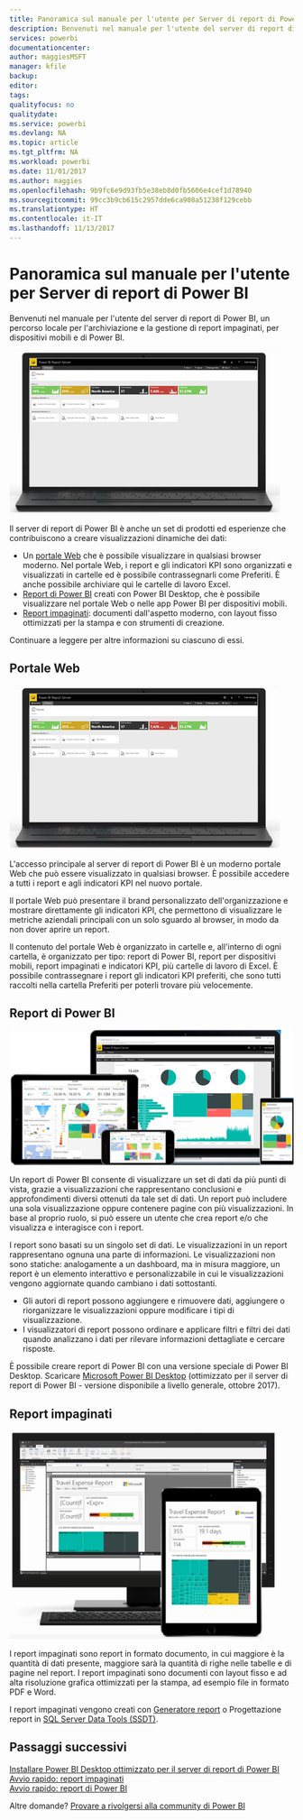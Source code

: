 ```yaml
---
title: Panoramica sul manuale per l'utente per Server di report di Power BI
description: Benvenuti nel manuale per l'utente del server di report di Power BI, un percorso locale per l'archiviazione e la gestione di report impaginati, per dispositivi mobili e di Power BI.
services: powerbi
documentationcenter: 
author: maggiesMSFT
manager: kfile
backup: 
editor: 
tags: 
qualityfocus: no
qualitydate: 
ms.service: powerbi
ms.devlang: NA
ms.topic: article
ms.tgt_pltfrm: NA
ms.workload: powerbi
ms.date: 11/01/2017
ms.author: maggies
ms.openlocfilehash: 9b9fc6e9d93fb5e38eb8d0fb5606e4cef1d78940
ms.sourcegitcommit: 99cc3b9cb615c2957dde6ca908a51238f129cebb
ms.translationtype: HT
ms.contentlocale: it-IT
ms.lasthandoff: 11/13/2017
---
```

# <a name="user-handbook-overview-for-power-bi-report-server"></a>Panoramica sul manuale per l'utente per Server di report di Power BI
Benvenuti nel manuale per l'utente del server di report di Power BI, un percorso locale per l'archiviazione e la gestione di report impaginati, per dispositivi mobili e di Power BI.

![](media/user-handbook-overview/web-portal.png)

Il server di report di Power BI è anche un set di prodotti ed esperienze che contribuiscono a creare visualizzazioni dinamiche dei dati:

* Un [portale Web](#web-portal) che è possibile visualizzare in qualsiasi browser moderno. Nel portale Web, i report e gli indicatori KPI sono organizzati e visualizzati in cartelle ed è possibile contrassegnarli come Preferiti. È anche possibile archiviare qui le cartelle di lavoro Excel.
* [Report di Power BI](#power-bi-reports) creati con Power BI Desktop, che è possibile visualizzare nel portale Web o nelle app Power BI per dispositivi mobili.
* [Report impaginati](#paginated-reports): documenti dall'aspetto moderno, con layout fisso ottimizzati per la stampa e con strumenti di creazione.

Continuare a leggere per altre informazioni su ciascuno di essi.

## <a name="web-portal"></a>Portale Web
![](media/user-handbook-overview/web-portal.png)

L'accesso principale al server di report di Power BI è un moderno portale Web che può essere visualizzato in qualsiasi browser. È possibile accedere a tutti i report e agli indicatori KPI nel nuovo portale.

Il portale Web può presentare il brand personalizzato dell'organizzazione e mostrare direttamente gli indicatori KPI, che permettono di visualizzare le metriche aziendali principali con un solo sguardo al browser, in modo da non dover aprire un report.

Il contenuto del portale Web è organizzato in cartelle e, all'interno di ogni cartella, è organizzato per tipo: report di Power BI, report per dispositivi mobili, report impaginati e indicatori KPI, più cartelle di lavoro di Excel. È possibile contrassegnare i report gli indicatori KPI preferiti, che sono tutti raccolti nella cartella Preferiti per poterli trovare più velocemente.

## <a name="power-bi-reports"></a>Report di Power BI
![](media/user-handbook-overview/powerbi-reports.png)

Un report di Power BI consente di visualizzare un set di dati da più punti di vista, grazie a visualizzazioni che rappresentano conclusioni e approfondimenti diversi ottenuti da tale set di dati. Un report può includere una sola visualizzazione oppure contenere pagine con più visualizzazioni. In base al proprio ruolo, si può essere un utente che crea report e/o che visualizza e interagisce con i report.

I report sono basati su un singolo set di dati. Le visualizzazioni in un report rappresentano ognuna una parte di informazioni. Le visualizzazioni non sono statiche: analogamente a un dashboard, ma in misura maggiore, un report è un elemento interattivo e personalizzabile in cui le visualizzazioni vengono aggiornate quando cambiano i dati sottostanti.

* Gli autori di report possono aggiungere e rimuovere dati, aggiungere o riorganizzare le visualizzazioni oppure modificare i tipi di visualizzazione.
* I visualizzatori di report possono ordinare e applicare filtri e filtri dei dati quando analizzano i dati per rilevare informazioni dettagliate e cercare risposte.

È possibile creare report di Power BI con una versione speciale di Power BI Desktop. Scaricare [Microsoft Power BI Desktop](https://go.microsoft.com/fwlink/?linkid=837581) (ottimizzato per il server di report di Power BI - versione disponibile a livello generale, ottobre 2017).

## <a name="paginated-reports"></a>Report impaginati
![](media/user-handbook-overview/paginated-reports.png)

I report impaginati sono report in formato documento, in cui maggiore è la quantità di dati presente, maggiore sarà la quantità di righe nelle tabelle e di pagine nel report. I report impaginati sono documenti con layout fisso e ad alta risoluzione grafica ottimizzati per la stampa, ad esempio file in formato PDF e Word.

I report impaginati vengono creati con [Generatore report](https://docs.microsoft.com/sql/reporting-services/report-builder/report-builder-in-sql-server-2016) o Progettazione report in [SQL Server Data Tools (SSDT)](https://docs.microsoft.com/sql/reporting-services/tools/reporting-services-in-sql-server-data-tools-ssdt).

## <a name="next-steps"></a>Passaggi successivi
[Installare Power BI Desktop ottimizzato per il server di report di Power BI](install-powerbi-desktop.md)  
[Avvio rapido: report impaginati](quickstart-create-paginated-report.md)  
[Avvio rapido: report di Power BI](quickstart-create-powerbi-report.md)

Altre domande? [Provare a rivolgersi alla community di Power BI](https://community.powerbi.com/)

